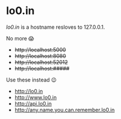 ﻿# lo0.in

_lo0.in_ is a hostname resloves to 127.0.0.1.

No more :scream:
- ~~http://localhost:5000~~
- ~~http://localhost:8080~~
- ~~http://localhost:52012~~
- ~~http://localhost:#####~~

Use these instead :wink:
- http://lo0.in
- http://www.lo0.in
- http://api.lo0.in
- http://any.name.you.can.remember.lo0.in

